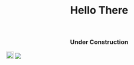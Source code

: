 <h1 align="middle">Hello There</h1><br>
<h3 align="middle">Under Construction</h3> 
    <a href="https://www.freeiconspng.com/img/38958" title="Image from freeiconspng.com"><img src="https://www.freeiconspng.com/uploads/construction-icon-11.png" width="20" alt="Construction Symbols" /></a>
<img src="https://media.giphy.com/media/8JTFsZmnTR1Rs1JFVP/giphy.gif"> 



<!--
**tniromin/tniromin** is a ✨ _special_ ✨ repository because its `README.md` (this file) appears on your GitHub profile.

Here are some ideas to get you started:

- 🔭 I’m currently working on ...
- 🌱 I’m currently learning ...
- 👯 I’m looking to collaborate on ...
- 🤔 I’m looking for help with ...
- 💬 Ask me about ...
- 📫 How to reach me: ...
- 😄 Pronouns: ...
- ⚡ Fun fact: ...
-->
